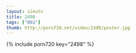 ```yaml
--- 
layout: sieutv
title: 2498
tags: ["002"]
thumb: http://porn720.net/video/2498/poster.jpg
---
```

{% include porn720 key="2498" %} 
